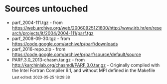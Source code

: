 # Sources untouched 

* parf_2004-111.tgz - from https://web.archive.org/web/20060925121600/http://www.irb.hr/en/research/projects/it/2004/2004-111/parf.tgz
* parf_2008-09-30.tgz - from https://code.google.com/archive/p/parf/downloads
* parf_2016-repo.zip - from https://code.google.com/archive/p/parf/source/default/source
* PARF.3.0_2013-chasm.tar.gz - from http://karchinlab.org/chasmdl/PARF.3.0.tar.gz - Originally compiled with the Intel Fortran Compiler 9.1, and without MPI defined in the Makefile
<br><sub>Last edited: 2023-05-25 18:29:38</sub>
